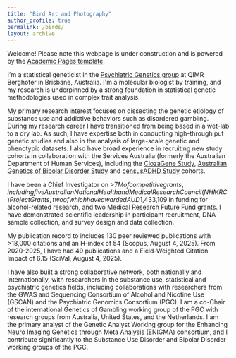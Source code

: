 ```yaml
---
title: "Bird Art and Photography"
author_profile: true
permalink: /birds/
layout: archive
---
```


Welcome! Please note this webpage is under construction and is powered by the [Academic Pages template](https://github.com/academicpages/academicpages.github.io).

I'm a statistical geneticist in the [Psychiatric Genetics group](https://www.qimrb.edu.au/researchers-and-labs/psychiatric-genetics) at QIMR Berghofer in Brisbane, Australia. I'm a molecular biologist by training, and my research is underpinned by a strong foundation in statistical genetic methodologies used in complex trait analysis. 

My primary research interest focuses on dissecting the genetic etiology of substance use and addictive behaviors such as disordered gambling. During my research career I have transitioned from being based in a wet-lab to a dry lab. As such, I have expertise both in conducting high-through put genetic studies and also in the analysis of large-scale genetic and phenotypic datasets. I also have broad experience in recruiting new study cohorts in collaboration with the Services Australia (formerly the Australian Department of Human Services), including the [ClozaGene Study](https://doi.org/10.1093/schbul/sbae065), [Australian Genetics of Bipolar Disorder Study](https://doi.org/10.1177/00048674231195571) and [censusADHD Study](https://doi.org/10.1177/00048674221089234) cohorts. 

I have been a Chief Investigator on >$7M of competitive grants, including five Australian National Health and Medical Research Council (NHMRC) Project Grants, two of which have awarded AUD$1,433,109 in funding for alcohol-related research, and two Medical Research Future Fund grants. I have demonstrated scientific leadership in participant recruitment, DNA sample collection, and survey design and data collection. 

My publication record to includes 130 peer reviewed publications with >18,000 citations and an H-index of 54 (Scopus, August 4, 2025). From 2020-2025, I have had 49 publications and a Field-Weighted Citation Impact of 6.15 (SciVal, August 4, 2025).

I have also built a strong collaborative network, both nationally and internationally, with researchers in the substance use, statistical and psychiatric genetics fields, including collaborations with researchers from the GWAS and Sequencing Consortium of Alcohol and Nicotine Use (GSCAN) and the Psychiatric Genomics Consortium (PGC). I am a co-Chair of the international Genetics of Gambling working group of the PGC with research groups from Australia, United States, and the Netherlands. I am the primary analyst of the Genetic Analyst Working group for the Enhancing Neuro Imaging Genetics through Meta Analysis (ENIGMA) consortium, and I contribute significantly to the Substance Use Disorder and Bipolar Disorder working groups of the PGC.